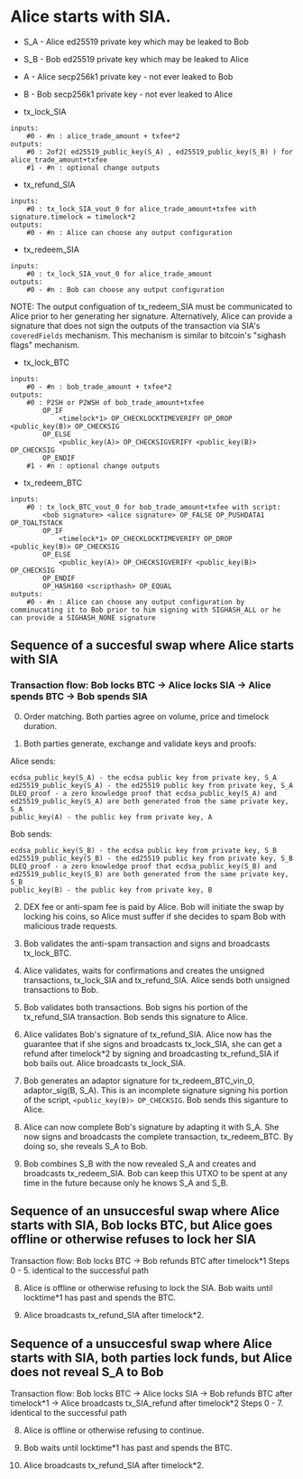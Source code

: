 # Alice starts with SIA.

- S_A - Alice ed25519 private key which may be leaked to Bob
- S_B - Bob ed25519 private key which may be leaked to Alice

- A - Alice secp256k1 private key - not ever leaked to Bob
- B - Bob secp256k1 private key - not ever leaked to Alice

- tx_lock_SIA
```
inputs:
	#0 - #n : alice_trade_amount + txfee*2
outputs:
	#0 : 2of2( ed25519_public_key(S_A) , ed25519_public_key(S_B) ) for alice_trade_amount+txfee
	#1 - #n : optional change outputs
```

- tx_refund_SIA
```
inputs:
	#0 : tx_lock_SIA_vout_0 for alice_trade_amount+txfee with signature.timelock = timelock*2
outputs:
	#0 - #n : Alice can choose any output configuration 
```

- tx_redeem_SIA
```
inputs:
	#0 : tx_lock_SIA_vout_0 for alice_trade_amount
outputs:
	#0 - #n : Bob can choose any output configuration 
```
NOTE: The output configuation of tx_redeem_SIA must be communicated to Alice prior to her generating her signature. Alternatively, Alice can provide a signature that does not sign the outputs of the transaction via SIA's `coveredFields` mechanism. This mechanism is similar to bitcoin's "sighash flags" mechanism.

- tx_lock_BTC
```
inputs:
	#0 - #n : bob_trade_amount + txfee*2
outputs:
	#0 : P2SH or P2WSH of bob_trade_amount+txfee
		OP_IF
			<timelock*1> OP_CHECKLOCKTIMEVERIFY OP_DROP <public_key(B)> OP_CHECKSIG
		OP_ELSE
			<public_key(A)> OP_CHECKSIGVERIFY <public_key(B)> OP_CHECKSIG
		OP_ENDIF
	#1 - #n : optional change outputs
```

- tx_redeem_BTC
```
inputs:
	#0 : tx_lock_BTC_vout_0 for bob_trade_amount+txfee with script:
		<bob signature> <alice signature> OP_FALSE OP_PUSHDATA1 OP_TOALTSTACK
		OP_IF
			<timelock*1> OP_CHECKLOCKTIMEVERIFY OP_DROP <public_key(B)> OP_CHECKSIG
		OP_ELSE 
			<public_key(A)> OP_CHECKSIGVERIFY <public_key(B)> OP_CHECKSIG
		OP_ENDIF 
		OP_HASH160 <scripthash> OP_EQUAL
outputs:
	#0 - #n : Alice can choose any output configuration by comminucating it to Bob prior to him signing with SIGHASH_ALL or he can provide a SIGHASH_NONE signature 
```

## Sequence of a succesful swap where Alice starts with SIA
### Transaction flow: Bob locks BTC -> Alice locks SIA -> Alice spends BTC -> Bob spends SIA
0. Order matching. Both parties agree on volume, price and timelock duration.

1. Both parties generate, exchange and validate keys and proofs:

Alice sends:
```
ecdsa_public_key(S_A) - the ecdsa public key from private key, S_A
ed25519_public_key(S_A) - the ed25519 public key from private key, S_A
DLEQ_proof - a zero knowledge proof that ecdsa_public_key(S_A) and ed25519_public_key(S_A) are both generated from the same private key, S_A
public_key(A) - the public key from private key, A
```

Bob sends:
```
ecdsa_public_key(S_B) - the ecdsa public key from private key, S_B
ed25519_public_key(S_B) - the ed25519 public key from private key, S_B
DLEQ_proof - a zero knowledge proof that ecdsa_public_key(S_B) and ed25519_public_key(S_B) are both generated from the same private key, S_B
public_key(B) - the public key from private key, B
```


2. DEX fee or anti-spam fee is paid by Alice. Bob will initiate the swap by locking his coins, so Alice must suffer if she decides to spam Bob with malicious trade requests.

3. Bob validates the anti-spam transaction and signs and broadcasts tx_lock_BTC.

4. Alice validates, waits for confirmations and creates the unsigned transactions, tx_lock_SIA and tx_refund_SIA. Alice sends both unsigned transactions to Bob.

5. Bob validates both transactions. Bob signs his portion of the tx_refund_SIA transaction. Bob sends this signature to Alice.

6. Alice validates Bob's signature of tx_refund_SIA. Alice now has the guarantee that if she signs and broadcasts tx_lock_SIA, she can get a refund after timelock\*2 by signing and broadcasting tx_refund_SIA if bob bails out. Alice broadcasts tx_lock_SIA.

7. Bob generates an adaptor signature for tx_redeem_BTC_vin_0, adaptor_sig(B, S_A). This is an incomplete signature signing his portion of the script, `<public_key(B)> OP_CHECKSIG`. Bob sends this siganture to Alice.

8. Alice can now complete Bob's signature by adapting it with S_A. She now signs and broadcasts the complete transaction, tx_redeem_BTC. By doing so, she reveals S_A to Bob.

9. Bob combines S_B with the now revealed S_A and creates and broadcasts tx_redeem_SIA. Bob can keep this UTXO to be spent at any time in the future because only he knows S_A and S_B.

## Sequence of an unsuccesful swap where Alice starts with SIA, Bob locks BTC, but Alice goes offline or otherwise refuses to lock her SIA
Transaction flow: Bob locks BTC -> Bob refunds BTC after timelock\*1
	Steps 0 - 5. identical to the successful path

8. Alice is offline or otherwise refusing to lock the SIA. Bob waits until locktime\*1 has past and spends the BTC. 

9. Alice broadcasts tx_refund_SIA after timelock\*2. 

## Sequence of a unsuccesful swap where Alice starts with SIA, both parties lock funds, but Alice does not reveal S_A to Bob
Transaction flow: Bob locks BTC -> Alice locks SIA -> Bob refunds BTC after timelock\*1 -> Alice broadcasts tx_SIA_refund after timelock\*2
Steps 0 - 7. identical to the successful path

8. Alice is offline or otherwise refusing to continue.

9. Bob waits until locktime\*1 has past and spends the BTC.

10. Alice broadcasts tx_refund_SIA after timelock\*2.
